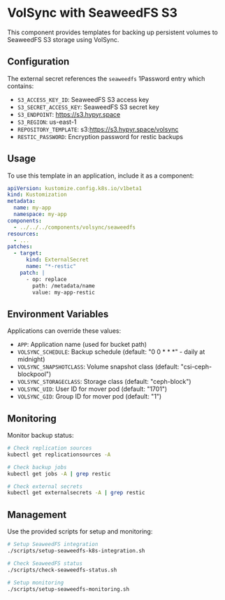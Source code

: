 # VolSync with SeaweedFS S3

This component provides templates for backing up persistent volumes to SeaweedFS S3 storage using VolSync.

## Configuration

The external secret references the `seaweedfs` 1Password entry which contains:

- `S3_ACCESS_KEY_ID`: SeaweedFS S3 access key
- `S3_SECRET_ACCESS_KEY`: SeaweedFS S3 secret key
- `S3_ENDPOINT`: https://s3.hypyr.space
- `S3_REGION`: us-east-1
- `REPOSITORY_TEMPLATE`: s3:https://s3.hypyr.space/volsync
- `RESTIC_PASSWORD`: Encryption password for restic backups

## Usage

To use this template in an application, include it as a component:

```yaml
apiVersion: kustomize.config.k8s.io/v1beta1
kind: Kustomization
metadata:
  name: my-app
  namespace: my-app
components:
  - ../../../components/volsync/seaweedfs
resources:
  - ...
patches:
  - target:
      kind: ExternalSecret
      name: "*-restic"
    patch: |
      - op: replace
        path: /metadata/name
        value: my-app-restic
```

## Environment Variables

Applications can override these values:

- `APP`: Application name (used for bucket path)
- `VOLSYNC_SCHEDULE`: Backup schedule (default: "0 0 \* \* \*" - daily at midnight)
- `VOLSYNC_SNAPSHOTCLASS`: Volume snapshot class (default: "csi-ceph-blockpool")
- `VOLSYNC_STORAGECLASS`: Storage class (default: "ceph-block")
- `VOLSYNC_UID`: User ID for mover pod (default: "1701")
- `VOLSYNC_GID`: Group ID for mover pod (default: "1")

## Monitoring

Monitor backup status:

```bash
# Check replication sources
kubectl get replicationsources -A

# Check backup jobs
kubectl get jobs -A | grep restic

# Check external secrets
kubectl get externalsecrets -A | grep restic
```

## Management

Use the provided scripts for setup and monitoring:

```bash
# Setup SeaweedFS integration
./scripts/setup-seaweedfs-k8s-integration.sh

# Check SeaweedFS status
./scripts/check-seaweedfs-status.sh

# Setup monitoring
./scripts/setup-seaweedfs-monitoring.sh
```
